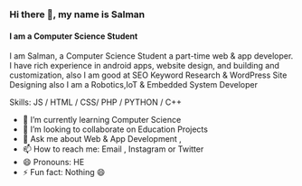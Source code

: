 ### Hi there 👋, my name is Salman 
#### I am a Computer Science Student
I am Salman, a Computer Science Student a part-time web & app developer. I have rich experience in android apps, website design, and building and customization, also I am good at SEO Keyword Research & WordPress Site Designing also I am a Robotics,IoT & Embedded System Developer 

Skills:  JS / HTML / CSS/ PHP / PYTHON / C++ 

- 🌱 I’m currently learning Computer Science  
- 👯 I’m looking to collaborate on Education Projects 
- 💬 Ask me about Web & App Development ,  
- 📫 How to reach me: Email , Instagram or Twitter 
- 😄 Pronouns: HE
- ⚡ Fun fact: Nothing 😄 




